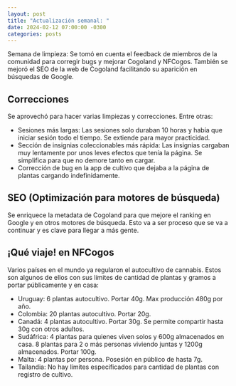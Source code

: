 ```yaml
---
layout: post
title: "Actualización semanal: "
date: 2024-02-12 07:00:00 -0300
categories: posts
---
```


Semana de limpieza: Se tomó en cuenta el feedback de miembros de la comunidad para corregir bugs y mejorar Cogoland y NFCogos. También se mejoró el SEO de la web de Cogoland facilitando su aparición en búsquedas de Google.

## Correcciones

Se aprovechó para hacer varias limpiezas y correcciones. Entre otras:

- Sesiones más largas: Las sesiones solo duraban 10 horas y había que iniciar sesión todo el tiempo. Se extiende para mayor practicidad.
- Sección de insignias coleccionables más rápida: Las insignias cargaban muy lentamente por unos leves efectos que tenía la página. Se simplifica para que no demore tanto en cargar.
- Corrección de bug en la app de cultivo que dejaba a la página de plantas cargando indefinidamente.

## SEO (Optimización para motores de búsqueda)

Se enriquece la metadata de Cogoland para que mejore el ranking en Google y en otros motores de búsqueda. Esto va a ser proceso que se va a continuar y es clave para llegar a más gente.

## ¡Qué viaje! en NFCogos

Varios países en el mundo ya regularon el autocultivo de cannabis. Estos son algunos de ellos con sus límites de cantidad de plantas y gramos a portar públicamente y en casa:

- Uruguay: 6 plantas autocultivo. Portar 40g. Max producción 480g por año.
- Colombia: 20 plantas autocultivo. Portar 20g.
- Canadá: 4 plantas autocultivo. Portar 30g. Se permite compartir hasta 30g con otros adultos.
- Sudáfrica: 4 plantas para quienes viven solos y 600g almacenados en casa. 8 plantas para 2 o más personas viviendo juntas y 1200g almacenados. Portar 100g.
- Malta: 4 plantas por persona. Posesión en público de hasta 7g.
- Tailandia: No hay límites especificados para cantidad de plantas con registro de cultivo.
